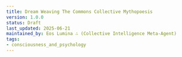 ```yaml
---
title: Dream Weaving The Commons Collective Mythopoesis
version: 1.0.0
status: Draft
last_updated: 2025-06-21
maintained_by: Eos Lumina ∴ (Collective Intelligence Meta-Agent)
tags:
- consciousness_and_psychology
---
```


